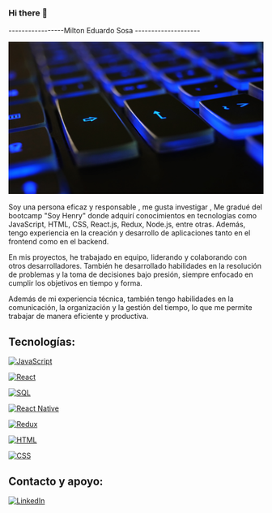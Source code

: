 ### Hi there 👋
-----------------Milton Eduardo Sosa --------------------
<p align="center">
  <img src="./img/img-tecl.jpg" width="100%"  height="300">
</p>
Soy una persona eficaz y responsable  , me gusta investigar ,  Me gradué del bootcamp "Soy Henry" donde adquirí conocimientos en tecnologías como JavaScript, HTML, CSS, React.js, Redux, Node.js, entre otras. Además, tengo experiencia en la creación y desarrollo de aplicaciones tanto en el frontend como en el backend.

En mis proyectos, he trabajado en equipo, liderando y colaborando con otros desarrolladores. También he desarrollado habilidades en la resolución de problemas y la toma de decisiones bajo presión, siempre enfocado en cumplir los objetivos en tiempo y forma.

Además de mi experiencia técnica, también tengo habilidades en la comunicación, la organización y la gestión del tiempo, lo que me permite trabajar de manera eficiente y productiva.



## Tecnologías:
[![JavaScript](https://img.shields.io/badge/JavaScript-F7DF1E?style=for-the-badge&logo=javascript&logoColor=black&labelColor=F7DF1E)]()

[![React](https://img.shields.io/badge/React-61DAFB?style=for-the-badge&logo=react&logoColor=black&labelColor=61DAFB)]()

[![SQL](https://img.shields.io/badge/SQL-4479A1?style=for-the-badge&logo=postgresql&logoColor=white&labelColor=4479A1)]()

[![React Native](https://img.shields.io/badge/React_Native-61DAFB?style=for-the-badge&logo=react&logoColor=black&labelColor=61DAFB)]()

[![Redux](https://img.shields.io/badge/Redux-764ABC?style=for-the-badge&logo=redux&logoColor=white&labelColor=764ABC)]()

[![HTML](https://img.shields.io/badge/HTML-E34F26?style=for-the-badge&logo=html5&logoColor=white&labelColor=E34F26)]()

[![CSS](https://img.shields.io/badge/CSS-1572B6?style=for-the-badge&logo=css3&logoColor=white&labelColor=1572B6)]()

## Contacto y apoyo:




[![LinkedIn](https://img.shields.io/badge/LinkedIn-Sígueme-0077B5?style=for-the-badge&logo=linkedin&logoColor=white&labelColor=101010)](https://www.linkedin.com/in/milton-sosa-6b671524b//)
